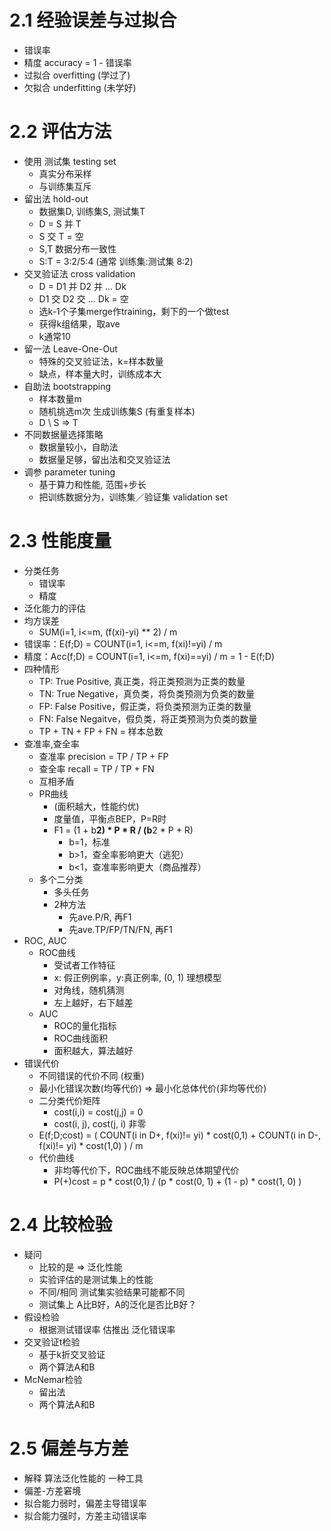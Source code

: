 # 2.1 经验误差与过拟合
* 错误率
* 精度 accuracy = 1 - 错误率
* 过拟合 overfitting (学过了)
* 欠拟合 underfitting (未学好)

# 2.2 评估方法
* 使用 测试集 testing set
  * 真实分布采样
  * 与训练集互斥
* 留出法 hold-out
  * 数据集D, 训练集S, 测试集T
  * D = S 并 T
  * S 交 T = 空
  * S,T 数据分布一致性
  * S:T = 3:2/5:4 (通常 训练集:测试集 8:2)
* 交叉验证法 cross validation
  * D = D1 并 D2 并 ... Dk
  * D1 交 D2 交 ... Dk = 空
  * 选k-1个子集merge作training，剩下的一个做test
  * 获得k组结果，取ave
  * k通常10
* 留一法 Leave-One-Out
  * 特殊的交叉验证法，k=样本数量
  * 缺点，样本量大时，训练成本大
* 自助法 bootstrapping
  * 样本数量m
  * 随机挑选m次 生成训练集S (有重复样本)
  * D \ S => T
* 不同数据量选择策略
  * 数据量较小，自助法
  * 数据量足够，留出法和交叉验证法
* 调参 parameter tuning
  * 基于算力和性能, 范围+步长
  * 把训练数据分为，训练集／验证集 validation set

# 2.3 性能度量
* 分类任务
  * 错误率
  * 精度
* 泛化能力的评估
* 均方误差
  * SUM(i=1, i<=m, (f(xi)-yi) ** 2) / m
* 错误率：E(f;D) = COUNT(i=1, i<=m, f(xi)!=yi) / m
* 精度：Acc(f;D) = COUNT(i=1, i<=m, f(xi)==yi) / m = 1 - E(f;D)
* 四种情形
  * TP: True Positive, 真正类，将正类预测为正类的数量
  * TN: True Negative，真负类，将负类预测为负类的数量
  * FP: False Positive，假正类，将负类预测为正类的数量
  * FN: False Negaitve，假负类，将正类预测为负类的数量
  * TP + TN + FP + FN = 样本总数
* 查准率,查全率
  * 查准率 precision = TP / TP + FP 
  * 查全率 recall = TP / TP + FN
  * 互相矛盾
  * PR曲线
    * (面积越大，性能约优)
    * 度量值，平衡点BEP，P=R时
    * F1 = (1 + b**2) * P * R / (b**2 * P + R)
      * b=1，标准
      * b>1，查全率影响更大（逃犯）
      * b<1，查准率影响更大（商品推荐）
  * 多个二分类
    * 多头任务
    * 2种方法
      * 先ave.P/R, 再F1
      * 先ave.TP/FP/TN/FN, 再F1
* ROC, AUC
  * ROC曲线
    * 受试者工作特征
    * x: 假正例例率，y:真正例率, (0, 1) 理想模型
    * 对角线，随机猜测
    * 左上越好，右下越差
  * AUC
    * ROC的量化指标
    * ROC曲线面积
    * 面积越大，算法越好
* 错误代价
  * 不同错误的代价不同 (权重)
  * 最小化错误次数(均等代价) => 最小化总体代价(非均等代价)
  * 二分类代价矩阵
    * cost(i,i) = cost(j,j) = 0
    * cost(i, j), cost(j, i) 非零
  * E(f;D;cost) = ( COUNT(i in D+, f(xi)!= yi) * cost(0,1) + COUNT(i in D-, f(xi)!= yi) * cost(1,0) ) / m
  * 代价曲线
    * 非均等代价下，ROC曲线不能反映总体期望代价
    * P(+)cost = p * cost(0,1) / (p * cost(0, 1) + (1 - p) * cost(1, 0) )

# 2.4 比较检验
* 疑问
  * 比较的是 => 泛化性能
  * 实验评估的是测试集上的性能
  * 不同/相同 测试集实验结果可能都不同
  * 测试集上 A比B好，A的泛化是否比B好？
* 假设检验
  * 根据测试错误率 估推出 泛化错误率
* 交叉验证t检验
  * 基于k折交叉验证
  * 两个算法A和B
* McNemar检验
  * 留出法
  * 两个算法A和B

# 2.5 偏差与方差
* 解释 算法泛化性能的 一种工具
* 偏差-方差窘境
* 拟合能力弱时，偏差主导错误率
* 拟合能力强时，方差主动错误率